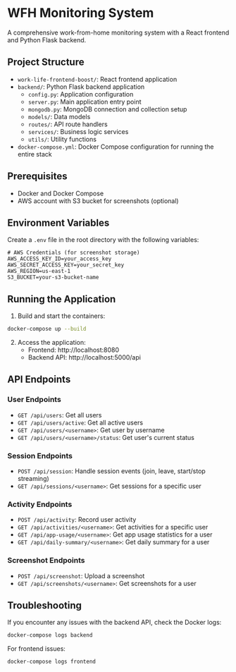 # WFH Monitoring System

A comprehensive work-from-home monitoring system with a React frontend and Python Flask backend.

## Project Structure

- `work-life-frontend-boost/`: React frontend application
- `backend/`: Python Flask backend application
  - `config.py`: Application configuration
  - `server.py`: Main application entry point
  - `mongodb.py`: MongoDB connection and collection setup
  - `models/`: Data models
  - `routes/`: API route handlers
  - `services/`: Business logic services
  - `utils/`: Utility functions
- `docker-compose.yml`: Docker Compose configuration for running the entire stack

## Prerequisites

- Docker and Docker Compose
- AWS account with S3 bucket for screenshots (optional)

## Environment Variables

Create a `.env` file in the root directory with the following variables:

```
# AWS Credentials (for screenshot storage)
AWS_ACCESS_KEY_ID=your_access_key
AWS_SECRET_ACCESS_KEY=your_secret_key
AWS_REGION=us-east-1
S3_BUCKET=your-s3-bucket-name
```

## Running the Application

1. Build and start the containers:

```bash
docker-compose up --build
```

2. Access the application:
   - Frontend: http://localhost:8080
   - Backend API: http://localhost:5000/api

## API Endpoints

### User Endpoints
- `GET /api/users`: Get all users
- `GET /api/users/active`: Get all active users
- `GET /api/users/<username>`: Get user by username
- `GET /api/users/<username>/status`: Get user's current status

### Session Endpoints
- `POST /api/session`: Handle session events (join, leave, start/stop streaming)
- `GET /api/sessions/<username>`: Get sessions for a specific user

### Activity Endpoints
- `POST /api/activity`: Record user activity
- `GET /api/activities/<username>`: Get activities for a specific user
- `GET /api/app-usage/<username>`: Get app usage statistics for a user
- `GET /api/daily-summary/<username>`: Get daily summary for a user

### Screenshot Endpoints
- `POST /api/screenshot`: Upload a screenshot
- `GET /api/screenshots/<username>`: Get screenshots for a user

## Troubleshooting

If you encounter any issues with the backend API, check the Docker logs:

```bash
docker-compose logs backend
```

For frontend issues:

```bash
docker-compose logs frontend
```